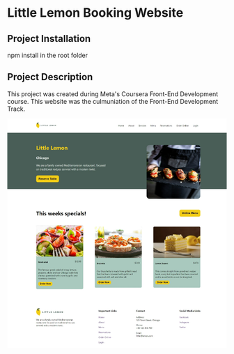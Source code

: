 # Little Lemon Booking Website

## Project Installation
npm install
in the root folder

## Project Description
This project was created during Meta's Coursera Front-End Development course. This website was the culmuniation of the Front-End Development Track.

![little lemon website table booking](/src/images/github-cover.png)


